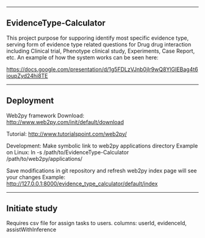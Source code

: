 -----------
EvidenceType-Calculator
-----------

This project purpose for supporing identify most specific evidence type, serving form of evidence type related questions for Drug drug interaction including Clinical trial, Phenotype clinical study, Experiments, Case Report, etc. An example of how the system works can be seen here:

https://docs.google.com/presentation/d/1g5FDLzVJnb0jIr9wQ8YlGIEBag4t6ioupZyd24hi8TE

-----------
Deployment
-----------

Web2py framework
Download:
http://www.web2py.com/init/default/download

Tutorial:
http://www.tutorialspoint.com/web2py/

Development:
Make symbolic link to web2py applications directory
Example on Linux:
ln -s /path/to/EvidenceType-Calculator /path/to/web2py/applications/

Save modifications in git repository and refresh web2py index page will see your changes
Example:
http://127.0.0.1:8000/evidence_type_calculator/default/index

---------------
Initiate study
---------------

Requires csv file for assign tasks to users.
columns: userId, evidenceId, assistWithInference